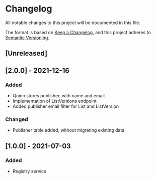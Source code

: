 # Changelog
All notable changes to this project will be documented in this file.

The format is based on [Keep a Changelog](https://keepachangelog.com/en/1.0.0/),
and this project adheres to [Semantic Versioning](https://semver.org/spec/v2.0.0.html).

## [Unreleased]

## [2.0.0] - 2021-12-16

### Added
- Quinn stores publisher, with name and email
- Implementation of ListVersions endpoint
- Added publisher email filter for List and ListVersion

### Changed
- Publisher table added, without migrating existing data

## [1.0.0] - 2021-07-03

### Added
- Registry service
